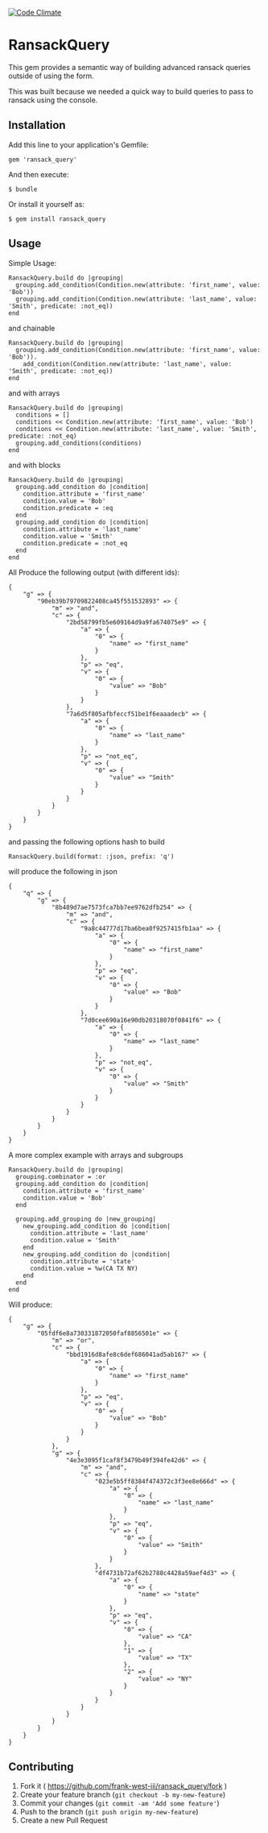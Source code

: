 [![Code Climate](https://codeclimate.com/github/frank-west-iii/ransack_query.png)](https://codeclimate.com/github/frank-west-iii/ransack_query)

# RansackQuery

This gem provides a semantic way of building advanced ransack queries outside of using the form.

This was built because we needed a quick way to build queries to pass to ransack using the console.

## Installation

Add this line to your application's Gemfile:

    gem 'ransack_query'

And then execute:

    $ bundle

Or install it yourself as:

    $ gem install ransack_query

## Usage

Simple Usage:

    RansackQuery.build do |grouping|
      grouping.add_condition(Condition.new(attribute: 'first_name', value: 'Bob'))
      grouping.add_condition(Condition.new(attribute: 'last_name', value: 'Smith', predicate: :not_eq))
    end
and chainable
    
    RansackQuery.build do |grouping|
      grouping.add_condition(Condition.new(attribute: 'first_name', value: 'Bob')).
        add_condition(Condition.new(attribute: 'last_name', value: 'Smith', predicate: :not_eq))
    end
and with arrays
    
    RansackQuery.build do |grouping|
      conditions = []
      conditions << Condition.new(attribute: 'first_name', value: 'Bob')
      conditions << Condition.new(attribute: 'last_name', value: 'Smith', predicate: :not_eq)
      grouping.add_conditions(conditions)
    end
and with blocks

    RansackQuery.build do |grouping|
      grouping.add_condition do |condition|
        condition.attribute = 'first_name'
        condition.value = 'Bob'
        condition.predicate = :eq
      end
      grouping.add_condition do |condition|
        condition.attribute = 'last_name'
        condition.value = 'Smith'
        condition.predicate = :not_eq
      end
    end


All Produce the following output (with different ids):

    {
        "g" => {
            "90eb39b79709822408ca45f551532893" => {
                "m" => "and",
                "c" => {
                    "2bd58799fb5e609164d9a9fa674075e9" => {
                        "a" => {
                            "0" => {
                                "name" => "first_name"
                            }
                        },
                        "p" => "eq",
                        "v" => {
                            "0" => {
                                "value" => "Bob"
                            }
                        }
                    },
                    "7a6d5f805afbfeccf51be1f6eaaadecb" => {
                        "a" => {
                            "0" => {
                                "name" => "last_name"
                            }
                        },
                        "p" => "not_eq",
                        "v" => {
                            "0" => {
                                "value" => "Smith"
                            }
                        }
                    }
                }
            }
        }
    }
             
     
and passing the following options hash to build
    
    RansackQuery.build(format: :json, prefix: 'q')
    
will produce the following in json 

    {
        "q" => {
            "g" => {
                "8b489d7ae7573fca7bb7ee9762dfb254" => {
                    "m" => "and",
                    "c" => {
                        "9a8c44777d17ba6bea0f9257415fb1aa" => {
                            "a" => {
                                "0" => {
                                    "name" => "first_name"
                                }
                            },
                            "p" => "eq",
                            "v" => {
                                "0" => {
                                    "value" => "Bob"
                                }
                            }
                        },
                        "7d0cee690a16e90db20318070f0841f6" => {
                            "a" => {
                                "0" => {
                                    "name" => "last_name"
                                }
                            },
                            "p" => "not_eq",
                            "v" => {
                                "0" => {
                                    "value" => "Smith"
                                }
                            }
                        }
                    }
                }
            }
        }
    }    
     
A more complex example with arrays and subgroups

    RansackQuery.build do |grouping|
      grouping.combinator = :or
      grouping.add_condition do |condition|
        condition.attribute = 'first_name'
        condition.value = 'Bob'
      end

      grouping.add_grouping do |new_grouping|
        new_grouping.add_condition do |condition|
          condition.attribute = 'last_name'
          condition.value = 'Smith'
        end
        new_grouping.add_condition do |condition|
          condition.attribute = 'state'
          condition.value = %w(CA TX NY)
        end
      end
    end
Will produce:    

    {
        "g" => {
            "05fdf6e8a730331872050faf8856501e" => {
                "m" => "or",
                "c" => {
                    "bbd1916d8afe8c6def686041ad5ab167" => {
                        "a" => {
                            "0" => {
                                "name" => "first_name"
                            }
                        },
                        "p" => "eq",
                        "v" => {
                            "0" => {
                                "value" => "Bob"
                            }
                        }
                    }
                },
                "g" => {
                    "4e3e3095f1caf8f3479b49f394fe42d6" => {
                        "m" => "and",
                        "c" => {
                            "023e5b5ff8384f474372c3f3ee8e666d" => {
                                "a" => {
                                    "0" => {
                                        "name" => "last_name"
                                    }
                                },
                                "p" => "eq",
                                "v" => {
                                    "0" => {
                                        "value" => "Smith"
                                    }
                                }
                            },
                            "df4731b72af62b2788c4428a59aef4d3" => {
                                "a" => {
                                    "0" => {
                                        "name" => "state"
                                    }
                                },
                                "p" => "eq",
                                "v" => {
                                    "0" => {
                                        "value" => "CA"
                                    },
                                    "1" => {
                                        "value" => "TX"
                                    },
                                    "2" => {
                                        "value" => "NY"
                                    }
                                }
                            }
                        }
                    }
                }
            }
        }
    }

## Contributing

1. Fork it ( https://github.com/frank-west-iii/ransack_query/fork )
2. Create your feature branch (`git checkout -b my-new-feature`)
3. Commit your changes (`git commit -am 'Add some feature'`)
4. Push to the branch (`git push origin my-new-feature`)
5. Create a new Pull Request